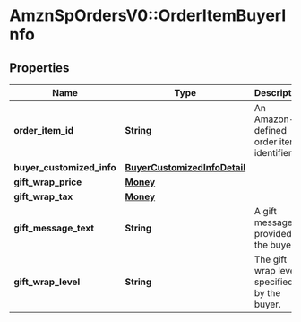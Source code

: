 # AmznSpOrdersV0::OrderItemBuyerInfo

## Properties
Name | Type | Description | Notes
------------ | ------------- | ------------- | -------------
**order_item_id** | **String** | An Amazon-defined order item identifier. | 
**buyer_customized_info** | [**BuyerCustomizedInfoDetail**](BuyerCustomizedInfoDetail.md) |  | [optional] 
**gift_wrap_price** | [**Money**](Money.md) |  | [optional] 
**gift_wrap_tax** | [**Money**](Money.md) |  | [optional] 
**gift_message_text** | **String** | A gift message provided by the buyer. | [optional] 
**gift_wrap_level** | **String** | The gift wrap level specified by the buyer. | [optional] 

